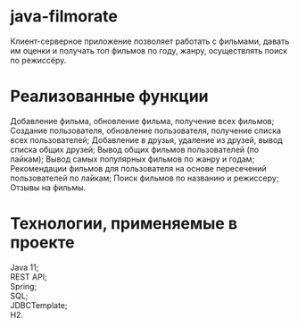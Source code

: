 # java-filmorate

Клиент-серверное приложение позволяет работать с фильмами, давать им оценки и получать топ фильмов по году, жанру, осуществлять поиск по режиссёру.

# Реализованные функции
Добавление фильма, обновление фильма, получение всех фильмов;
Создание пользователя, обновление пользователя, получение списка всех пользователей;
Добавление в друзья, удаление из друзей, вывод списка общих друзей;
Вывод общих фильмов пользователей (по лайкам);
Вывод самых популярных фильмов по жанру и годам;
Рекомендации фильмов для пользователя на основе пересечений пользователей по лайкам;
Поиск фильмов по названию и режиссеру;
Отзывы на фильмы.

# Технологии, применяемые в проекте
Java 11;  
REST API;  
Spring;  
SQL;  
JDBCTemplate;  
H2.
